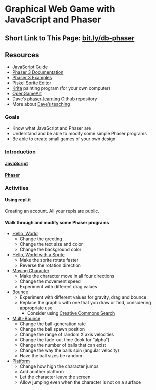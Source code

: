 # Graphical Web Game with JavaScript and Phaser

## Short Link to This Page: [bit.ly/db-phaser](https://bit.ly/db-phaser)

## Resources
- [JavaScript Guide](https://developer.mozilla.org/en-US/docs/Web/JavaScript/Guide)
- [Phaser 3 Documentation](https://photonstorm.github.io/phaser3-docs/)
- [Phaser 3 Examples](https://labs.phaser.io/index.html)
- [Piskel Sprite Editor](https://www.piskelapp.com/)
- [Krita](https://krita.org/en/) painting program (for your own computer)
- [OpenGameArt](https://opengameart.org/)
- Dave’s [phaser-learning](https://github.com/dcbriccetti/phaser-lessons/) Github repository
- More about [Dave’s teaching](https://davebsoft.com/programming-for-kids/)

### Goals
- Know what JavaScript and Phaser are
- Understand and be able to modify some simple Phaser programs
- Be able to create small games of your own design

### Introduction
#### [JavaScript](https://en.wikipedia.org/wiki/JavaScript)
#### [Phaser](http://phaser.io)

### Activities

#### Using repl.it
Creating an account. All your repls are public.

#### Walk through and modify some Phaser programs
- [Hello, World](https://repl.it/@dcbriccetti/hello)
    - Change the greeting
    - Change the text size and color
    - Change the background color
- [Hello, World with a Sprite](https://repl.it/@dcbriccetti/hello-sprite)
    - Make the sprite rotate faster
    - Reverse the rotation direction
- [Moving Character](https://repl.it/@dcbriccetti/moving-character)
    - Make the character move in all four directions
    - Change the movement speed
    - Experiment with different drag values
- [Bounce](https://repl.it/@dcbriccetti/bounce)
    - Experiment with different values for gravity, drag and bounce
    - Replace the graphic with one that you draw or find, considering appropriate use
      - Consider using [Creative Commons Search](https://search.creativecommons.org/)
- [Multi-Bounce](https://repl.it/@dcbriccetti/multi-bounce)
    - Change the ball-generation rate
    - Change the ball spawn position
    - Change the range of random X axis velocities
    - Change the fade-out time (look for “alpha”)
    - Change the number of balls that can exist
    - Change the way the balls spin (angular velocity)
    - Have the ball sizes be random
- [Platform](https://repl.it/@dcbriccetti/platform)
    - Change how high the character jumps
    - Add another platform
    - Let the character leave the screen
    - Allow jumping even when the character is not on a surface
